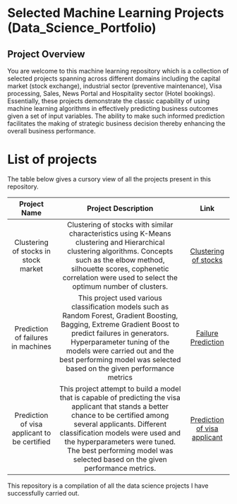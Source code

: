 # Selected Machine Learning Projects (Data_Science_Portfolio)

## Project Overview

You are welcome to this machine learning repository which is a collection of selected projects spanning across different domains including the capital market (stock exchange), industrial sector (preventive maintenance), Visa processing, Sales, News Portal and Hospitality sector (Hotel bookings). Essentially, these projects demonstrate the classic capability of using machine learning algorithms in effectively predicting business outcomes given a set of input variables. The ability to make such informed prediction facilitates the making of strategic business decision thereby enhancing the overall business performance.

# List of projects

The table below gives a cursory view of all the projects present in this repository.

|Project Name| Project Description|Link
|:-----------:|:-------------------:|:-------:
|Clustering of stocks in stock market           |Clustering of stocks with similar characteristics using K-Means clustering and Hierarchical clustering algorithms. Concepts such as the elbow method, silhouette scores, cophenetic correlation were used to select the optimum number of clusters.                    |[Clustering of stocks](https://github.com/John-sam1983/John_Samson_Data_Science_Portfolio/tree/main/Clustering_Analysis_of_stock_market_data%20(Unsupervised_learning))
|Prediction of failures in machines|This project used various classification models such as Random Forest, Gradient Boosting, Bagging, Extreme Gradient Boost to predict failures in generators. Hyperparameter tuning of the models were carried out and the best performing model was selected based on the given performance metrics|[Failure Prediction](https://github.com/John-sam1983/John_Samson_Data_Science_Portfolio/tree/main/Predicting_failures_in_wind_generators_for_preventive_maintenance)
|Prediction of visa applicant to be certified|This project attempt to build a model that is capable of predicting the visa applicant that stands a better chance to be certified among several applicants. Different classification models were used and the hyperparameters were tuned. The best performing model was selected based on the given performance metrics.|[Prediction of visa applicant](https://github.com/John-sam1983/John_Samson_Data_Science_Portfolio/tree/main/Machine_learning_model_for_predicting_candidates_with_high_chance_of_VISA_approval)

This repository is a compilation of all the data science projects I have successfully carried out.
